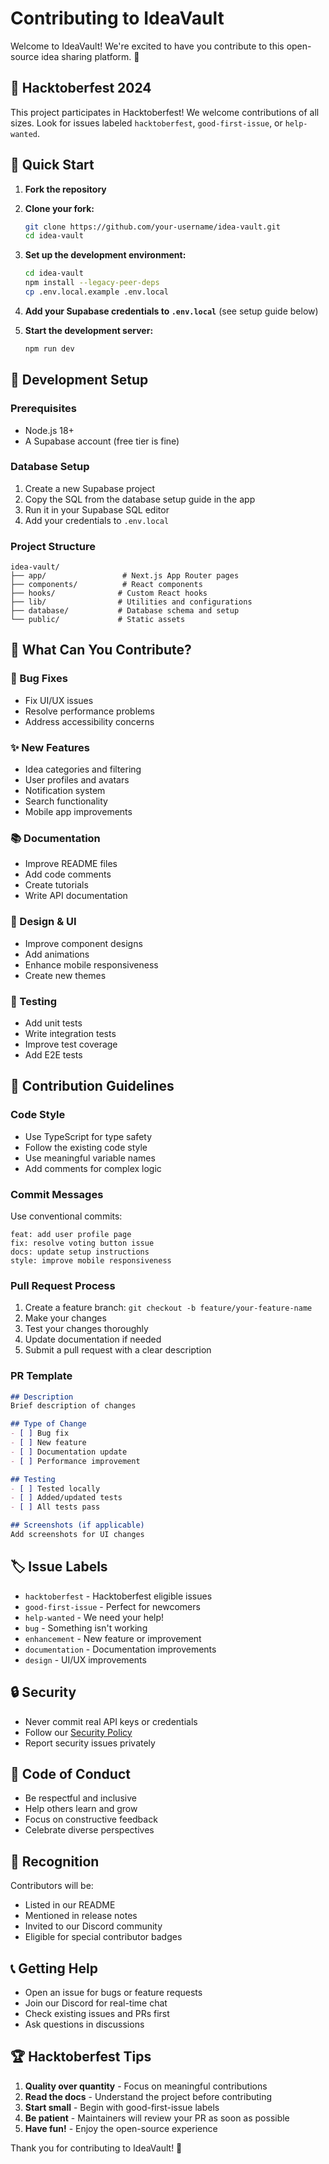 # Contributing to IdeaVault

Welcome to IdeaVault! We're excited to have you contribute to this open-source idea sharing platform. 🎉

## 🎯 Hacktoberfest 2024

This project participates in Hacktoberfest! We welcome contributions of all sizes. Look for issues labeled `hacktoberfest`, `good-first-issue`, or `help-wanted`.

## 🚀 Quick Start

1. **Fork the repository**
2. **Clone your fork:**
   ```bash
   git clone https://github.com/your-username/idea-vault.git
   cd idea-vault
   ```

3. **Set up the development environment:**
   ```bash
   cd idea-vault
   npm install --legacy-peer-deps
   cp .env.local.example .env.local
   ```

4. **Add your Supabase credentials to `.env.local`** (see setup guide below)

5. **Start the development server:**
   ```bash
   npm run dev
   ```

## 🔧 Development Setup

### Prerequisites
- Node.js 18+
- A Supabase account (free tier is fine)

### Database Setup
1. Create a new Supabase project
2. Copy the SQL from the database setup guide in the app
3. Run it in your Supabase SQL editor
4. Add your credentials to `.env.local`

### Project Structure
```
idea-vault/
├── app/                 # Next.js App Router pages
├── components/          # React components
├── hooks/              # Custom React hooks
├── lib/                # Utilities and configurations
├── database/           # Database schema and setup
└── public/             # Static assets
```

## 🎨 What Can You Contribute?

### 🐛 Bug Fixes
- Fix UI/UX issues
- Resolve performance problems
- Address accessibility concerns

### ✨ New Features
- Idea categories and filtering
- User profiles and avatars
- Notification system
- Search functionality
- Mobile app improvements

### 📚 Documentation
- Improve README files
- Add code comments
- Create tutorials
- Write API documentation

### 🎨 Design & UI
- Improve component designs
- Add animations
- Enhance mobile responsiveness
- Create new themes

### 🧪 Testing
- Add unit tests
- Write integration tests
- Improve test coverage
- Add E2E tests

## 📝 Contribution Guidelines

### Code Style
- Use TypeScript for type safety
- Follow the existing code style
- Use meaningful variable names
- Add comments for complex logic

### Commit Messages
Use conventional commits:
```
feat: add user profile page
fix: resolve voting button issue
docs: update setup instructions
style: improve mobile responsiveness
```

### Pull Request Process
1. Create a feature branch: `git checkout -b feature/your-feature-name`
2. Make your changes
3. Test your changes thoroughly
4. Update documentation if needed
5. Submit a pull request with a clear description

### PR Template
```markdown
## Description
Brief description of changes

## Type of Change
- [ ] Bug fix
- [ ] New feature
- [ ] Documentation update
- [ ] Performance improvement

## Testing
- [ ] Tested locally
- [ ] Added/updated tests
- [ ] All tests pass

## Screenshots (if applicable)
Add screenshots for UI changes
```

## 🏷️ Issue Labels

- `hacktoberfest` - Hacktoberfest eligible issues
- `good-first-issue` - Perfect for newcomers
- `help-wanted` - We need your help!
- `bug` - Something isn't working
- `enhancement` - New feature or improvement
- `documentation` - Documentation improvements
- `design` - UI/UX improvements

## 🔒 Security

- Never commit real API keys or credentials
- Follow our [Security Policy](SECURITY.md)
- Report security issues privately

## 🤝 Code of Conduct

- Be respectful and inclusive
- Help others learn and grow
- Focus on constructive feedback
- Celebrate diverse perspectives

## 🎉 Recognition

Contributors will be:
- Listed in our README
- Mentioned in release notes
- Invited to our Discord community
- Eligible for special contributor badges

## 📞 Getting Help

- Open an issue for bugs or feature requests
- Join our Discord for real-time chat
- Check existing issues and PRs first
- Ask questions in discussions

## 🏆 Hacktoberfest Tips

1. **Quality over quantity** - Focus on meaningful contributions
2. **Read the docs** - Understand the project before contributing
3. **Start small** - Begin with good-first-issue labels
4. **Be patient** - Maintainers will review your PR as soon as possible
5. **Have fun!** - Enjoy the open-source experience

Thank you for contributing to IdeaVault! 🚀